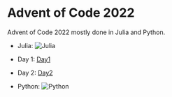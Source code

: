 # Advent of Code 2022

Advent of Code 2022 mostly done in Julia and Python.

[Advent of Code]: https://adventofcode.com/


* Julia: ![Julia](https://img.shields.io/badge/-Julia-9558B2?style=for-the-badge&logo=julia&logoColor=white)
 * Day 1: [Day1](Day1/Day1.ipynb)
 * Day 2: [Day2](Day2/Day2.ipynb)
 
* Python: ![Python](https://img.shields.io/badge/python-3670A0?style=for-the-badge&logo=python&logoColor=ffdd54)